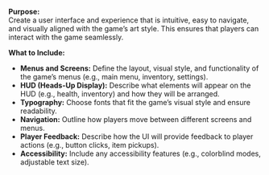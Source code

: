 **Purpose:**  
Create a user interface and experience that is intuitive, easy to navigate, and visually aligned with the game’s art style. This ensures that players can interact with the game seamlessly.

**What to Include:**

- **Menus and Screens:** Define the layout, visual style, and functionality of the game’s menus (e.g., main menu, inventory, settings).
- **HUD (Heads-Up Display):** Describe what elements will appear on the HUD (e.g., health, inventory) and how they will be arranged.
- **Typography:** Choose fonts that fit the game’s visual style and ensure readability.
- **Navigation:** Outline how players move between different screens and menus.
- **Player Feedback:** Describe how the UI will provide feedback to player actions (e.g., button clicks, item pickups).
- **Accessibility:** Include any accessibility features (e.g., colorblind modes, adjustable text size).